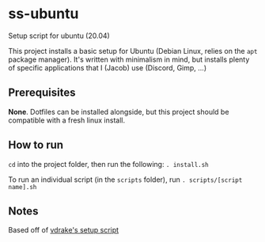 # ss-ubuntu
Setup script for ubuntu (20.04)

This project installs a basic setup for Ubuntu (Debian Linux, relies on the `apt` package manager). It's written with minimalism in mind, but installs plenty of specific applications that I (Jacob) use (Discord, Gimp, ...)

## Prerequisites
**None**. Dotfiles can be installed alongside, but this project should be compatible with a fresh linux install.

## How to run
`cd` into the project folder, then run the following: `. install.sh`

To run an individual script (in the `scripts` folder), run `. scripts/[script name].sh`

## Notes
Based off of [vdrake's setup script](https://github.com/victoriadrake/dotfiles/tree/ubuntu-20.04/scripts)

